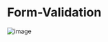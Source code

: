 # Form-Validation

![image](https://github.com/user-attachments/assets/b63a2b7e-bf95-494a-bf2b-b3ea2742a55e)
